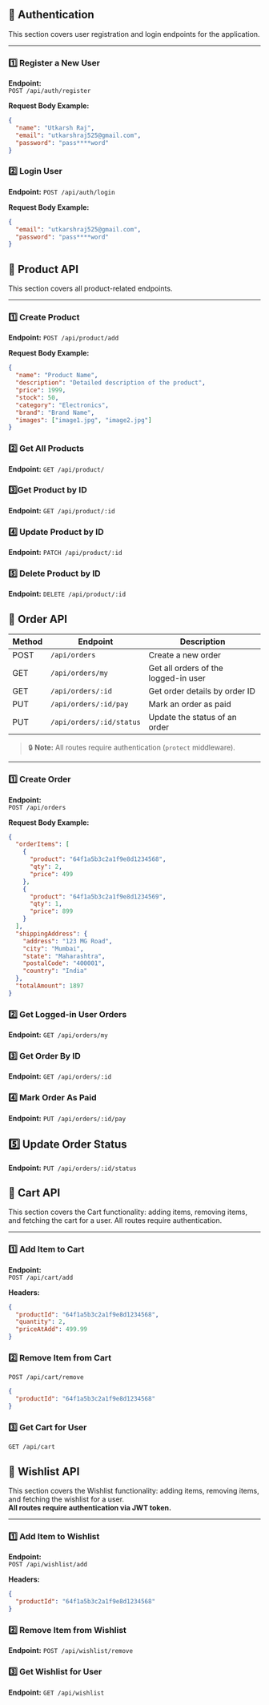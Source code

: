 ## 🔐 Authentication

This section covers user registration and login endpoints for the application.

---

### **1️⃣ Register a New User**

**Endpoint:**  
`POST /api/auth/register`

**Request Body Example:**

```json
{
  "name": "Utkarsh Raj",
  "email": "utkarshraj525@gmail.com",
  "password": "pass****word"
}
```

### 2️⃣ Login User

**Endpoint:**
`POST /api/auth/login`

**Request Body Example:**

```json
{
  "email": "utkarshraj525@gmail.com",
  "password": "pass****word"
}
```

## 🛒 Product API

This section covers all product-related endpoints.

---

### **1️⃣ Create Product**

**Endpoint:**
`POST /api/product/add`

**Request Body Example:**

```json
{
  "name": "Product Name",
  "description": "Detailed description of the product",
  "price": 1999,
  "stock": 50,
  "category": "Electronics",
  "brand": "Brand Name",
  "images": ["image1.jpg", "image2.jpg"]
}
```

### **2️⃣ Get All Products**

**Endpoint:**
`GET /api/product/`

### **3️⃣Get Product by ID**

**Endpoint:**
`GET /api/product/:id`

### **4️⃣ Update Product by ID**

**Endpoint:**
`PATCH /api/product/:id`

### **5️⃣ Delete Product by ID**

**Endpoint:**
`DELETE /api/product/:id`

## 🛒 Order API

| Method | Endpoint                 | Description                          |
| ------ | ------------------------ | ------------------------------------ |
| POST   | `/api/orders`            | Create a new order                   |
| GET    | `/api/orders/my`         | Get all orders of the logged-in user |
| GET    | `/api/orders/:id`        | Get order details by order ID        |
| PUT    | `/api/orders/:id/pay`    | Mark an order as paid                |
| PUT    | `/api/orders/:id/status` | Update the status of an order        |

> 🔒 **Note:** All routes require authentication (`protect` middleware).

---

### **1️⃣ Create Order**

**Endpoint:**  
`POST /api/orders`

**Request Body Example:**

```json
{
  "orderItems": [
    {
      "product": "64f1a5b3c2a1f9e8d1234568",
      "qty": 2,
      "price": 499
    },
    {
      "product": "64f1a5b3c2a1f9e8d1234569",
      "qty": 1,
      "price": 899
    }
  ],
  "shippingAddress": {
    "address": "123 MG Road",
    "city": "Mumbai",
    "state": "Maharashtra",
    "postalCode": "400001",
    "country": "India"
  },
  "totalAmount": 1897
}
```

### **2️⃣ Get Logged-in User Orders**

**Endpoint:**
`GET /api/orders/my`

### **3️⃣ Get Order By ID**

**Endpoint:**
`GET /api/orders/:id`

### **4️⃣ Mark Order As Paid**

**Endpoint:**
`PUT /api/orders/:id/pay`

## **5️⃣ Update Order Status**

**Endpoint:**
`PUT /api/orders/:id/status`

## 🛒 Cart API

This section covers the Cart functionality: adding items, removing items, and fetching the cart for a user. All routes require authentication.

---

### **1️⃣ Add Item to Cart**

**Endpoint:**  
`POST /api/cart/add`

**Headers:**

```json
{
  "productId": "64f1a5b3c2a1f9e8d1234568",
  "quantity": 2,
  "priceAtAdd": 499.99
}
```

### **2️⃣ Remove Item from Cart**

`POST /api/cart/remove`

```json
{
  "productId": "64f1a5b3c2a1f9e8d1234568"
}
```

### **3️⃣ Get Cart for User**

`GET /api/cart`

## 💖 Wishlist API

This section covers the Wishlist functionality: adding items, removing items, and fetching the wishlist for a user.  
**All routes require authentication via JWT token.**

---

### **1️⃣ Add Item to Wishlist**

**Endpoint:**  
`POST /api/wishlist/add`

**Headers:**

```json
{
  "productId": "64f1a5b3c2a1f9e8d1234568"
}
```

### **2️⃣ Remove Item from Wishlist**

**Endpoint:**
`POST /api/wishlist/remove`

### **3️⃣ Get Wishlist for User**

**Endpoint:**
`GET /api/wishlist`
